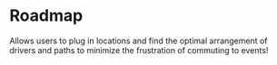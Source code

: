 # Roadmap

Allows users to plug in locations and find the optimal arrangement of drivers and paths to minimize the frustration of commuting to events!
